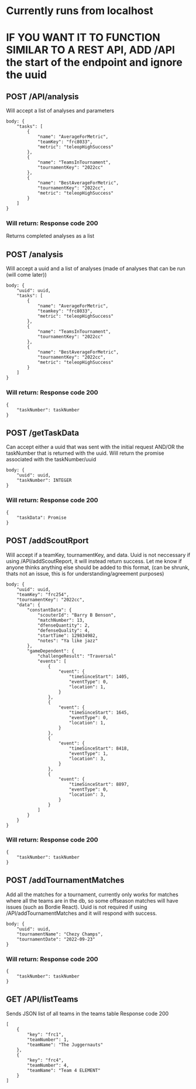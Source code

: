 # Currently runs from localhost

# IF YOU WANT IT TO FUNCTION SIMILAR TO A REST API, ADD /API the start of the endpoint and ignore the uuid

## POST /API/analysis
Will accept a list of analyses and parameters
```
body: {
    "tasks": [
        {
            "name": "AverageForMetric",
            "teamKey": "frc8033",
            "metric": "teleopHighSuccess"
        },
        {
            "name": "TeamsInTournament",
            "tournamentKey": "2022cc"
        },
        {
            "name": "BestAverageForMetric",
            "tournamentKey": "2022cc",
            "metric": "teleopHighSuccess"
        }
    ]
}
```
### Will return: Response code 200 
Returns completed analyses as a list

## POST /analysis
Will accept a uuid and a list of analyses (made of analyses that can be run (will come later))
```
body: {
    "uuid": uuid,
    "tasks": [
        {
            "name": "AverageForMetric",
            "teamkey": "frc8033",
            "metric": "teleopHighSuccess"
        },
        {
            "name": "TeamsInTournament",
            "tournamentKey": "2022cc"
        },
        {
            "name": "BestAverageForMetric",
            "tournamentKey": "2022cc",
            "metric": "teleopHighSuccess"
        }
    ]
}
```
### Will return: Response code 200
```
{
    "taskNumber": taskNumber
}
```

## POST /getTaskData
Can accept either a uuid that was sent with the initial request AND/OR the taskNumber that is returned with the uuid. Will return the promise associated with the taskNumber/uuid
```
body: {
    "uuid": uuid,
    "taskNumber": INTEGER
}
```
### Will return: Response code 200
```
{
    "taskData": Promise
}
```

## POST /addScoutRport
Will accept if a teamKey, tournamentKey, and data. Uuid is not neccessary if using /API/addScoutReport, it will instead return success. Let me know if anyone thinks anything else should be added to this format, (can be shrunk, thats not an issue, this is for understanding/agreement purposes)
```
body: {
    "uuid": uuid,
    "teamKey": "frc254",
    "tournamentKey": "2022cc",
    "data": {
        "constantData": {
            "scouterId": "Barry B Benson",
            "matchNumber": 13,
            "dfenseQuantity": 2,
            "defenseQuality": 4,
            "startTime": 129834982,
            "notes": "Ya like jazz"
        },
        "gameDependent": {
            "challengeResult": "Traversal"
            "events": [
                {
                    "event": {
                        "timeSinceStart": 1405,
                        "eventType": 0,
                        "location": 1,
                    }
                },
                {
                    "event": {
                        "timeSinceStart": 1645,
                        "eventType": 0,
                        "location": 1,
                    }
                },
                {
                    "event": {
                        "timeSinceStart": 8418,
                        "eventType": 1,
                        "location": 3,
                    }
                },
                {
                    "event": {
                        "timeSinceStart": 8897,
                        "eventType": 0,
                        "location": 3,
                    }
                }
            ]
        }
    }
}
```
### Will return: Response code 200
```
{
    "taskNumber": taskNumber
}
```

## POST /addTournamentMatches
Add all the matches for a tournament, currently only works for matches where all the teams are in the db, so some offseason matches will have issues (such as Bordie React). Uuid is not required if using /API/addTournamentMatches and it will respond with success.
```
body: {
    "uuid": uuid,
    "tournamentName": "Chezy Champs",
    "tournamentDate": "2022-09-23"
}
```
### Will return: Response code 200
```
{
    "taskNumber": taskNumber
}
```

## GET /API/listTeams
Sends JSON list of all teams in the teams table
Response code 200
```
[
    {
        "key": "frc1",
        "teamNumber": 1,
        "teamName": "The Juggernauts"
    },
    {
        "key": "frc4",
        "teamNumber": 4,
        "teamName": "Team 4 ELEMENT"
    }
]
```
